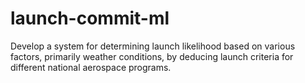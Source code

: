 # launch-commit-ml
Develop a system for determining launch likelihood based on various factors, primarily weather conditions, by deducing launch criteria for different national aerospace programs.